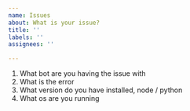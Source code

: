 ```yaml
---
name: Issues
about: What is your issue?
title: ''
labels: ''
assignees: ''

---
```


1. What bot are you having the issue with
2. What is the error
3. What version do you have installed, node / python
4. What os are you running
